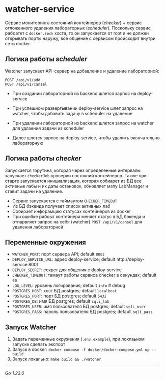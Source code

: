 # watcher-service
Сервис мониторинга состояний контейнеров (_checker_) + сервис отложенного удаления лабораторных (_scheduler_).
Поскольку сервис рабоатет с `docker.sock` хоста, то он запускается от root и не должен открывать порты наружу, все общение с сервисом происходит внутри сети docker.


## Логика работы _scheduler_ 
Watcher запускает API-сервер на добавление и удаление лабораторной: 
```api
POST /api/v1/add 
POST /api/v1/cansel
```


- При создании лабораторной из backend шлется зарпос на deploy-service
- При успешном развертывании deploy-service шлет запрос на watcher, чтобы добавить задачу в scheduler на удаление


- При удалении лабораторной из backend шлется запрос на watcher для удлаения задачи из scheduler
- Далее шлется зарпос на deploy-service, чтобы удалить окончательно лабораторную


## Логика работы _checker_
Запускается горутина, которая через определенные интервалы запускает `checkerJob` проверки состояний контейнеров.
Также при старте запускается инициализация, которая собиарет из БД все активные лабы и их даты остановок, обновляет 
мапу LabManager и ставит задачи на удаление.
- Сервис запускается с таймаутом `CHECKER_TIMEOUT`
- Из БД бэкенда получает список активных лаб
- Собирает инфорамцию  статусах контейнеров из docker 
- При ошибке рабоыт контейнера меняет статус в БД бэкенда и отпарвляет запрос на себя (watcher) `POST /api/v1/cansel` для удаления лабораторной


## Переменные окружения
- `WATCHER_PORT`: порт сервера API; default `8002`
- `DEPLOY_SERVICE_URL`: адрес deploy-service; default http://deploy-service:8001
- `DEPLOY_SECRET`: секрет для общения с deploy-service
- `CHECKER_TIMEOUT`: тамаут работы сервиса checker в секундах; default `60`
- `LOG_LEVEL`: уровень логирования; default `info` # debug
- `POSTGRES_HOST`: хост БД postgres; default `localhost`
- `POSTGRES_PORT`: порт БД postgres; default `5432`
- `POSTGRES_DB`: имя БД postgres; default `sqli_lab`
- `POSTGRES_USER`: имя пользователя БД postgres; default `sqli_user`
- `POSTGRES_PASS`: пароль пользователя БД postgres; default `sqli_pass`


## Запуск Watcher 
1. Задать переменные окружения (`.env.example`), при локлаьном запуске сделать экспорт
2. Запуск в docker: `docker compose -f docker/docker-compose.yml up --build`
3. Запуск локально: `make build && ./watcher`

---
_Go 1.23.0_